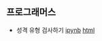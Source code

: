 ## 프로그래머스
- 성격 유형 검사하기 [ipynb](https://github.com/kbjung/coding_test/blob/main/programmers/p_ex01.ipynb) [html](https://kbjung.github.io/coding_test/baekjoon/p_ex01.html)
